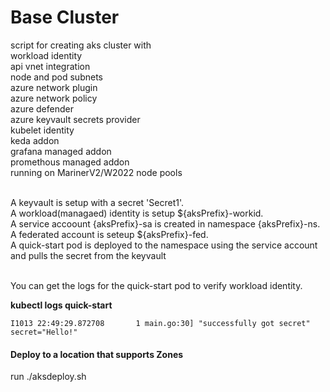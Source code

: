 # Base Cluster
script for creating aks cluster with <br>
workload identity<br>
api vnet integration<br>
node and pod subnets<br>
azure network plugin<br>
azure network policy<br>
azure defender<br>
azure keyvault secrets provider<br>
kubelet identity<br>
keda addon<br>
grafana managed addon<br>
promethous managed addon<br>
running on MarinerV2/W2022 node pools<br>
<br>

A keyvault is setup with a secret 'Secret1'.<br>
A workload(managaed) identity is setup ${aksPrefix}-workid.<br>
A service accoount {aksPrefix}-sa is created in namespace {aksPrefix}-ns.<br>
A federated account is seteup ${aksPrefix}-fed.<br>
A quick-start pod is deployed to the namespace using the service account and pulls the secret from the keyvault<br>
<br>

You can get the logs for the quick-start pod to verify workload identity. 
   
**kubectl logs quick-start**

```script
I1013 22:49:29.872708       1 main.go:30] "successfully got secret" secret="Hello!"
```

#### Deploy to a location that supports Zones
run
./aksdeploy.sh
